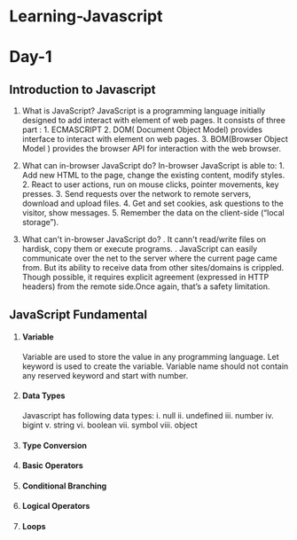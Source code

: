 # Learning-Javascript
# Day-1
## Introduction to Javascript
1. What is JavaScript?
    JavaScript is a programming language initially designed to add interact with element of web pages.
    It consists of three part :
        1. ECMASCRIPT
        2. DOM( Document Object Model) provides interface to interact with element on web pages.
        3. BOM(Browser Object Model ) provides the browser API for interaction with the web browser.

2. What can in-browser JavaScript do?
    In-browser JavaScript is able to: 
        1. Add new HTML to the page, change the existing    content, modify styles.
        2. React to user actions, run on mouse clicks, pointer movements, key presses.
        3. Send requests over the network to remote servers, download and upload files.
        4. Get and set cookies, ask questions to the visitor, show messages.
        5. Remember the data on the client-side (“local storage”).
3. What can't in-browser JavaScript do?
    . It cann't read/write files on hardisk, copy them or execute programs.
    . JavaScript can easily communicate over the net to the server where the current page came from. But its ability to receive data from other sites/domains is crippled. Though possible, it requires explicit agreement (expressed in HTTP headers) from the remote side.Once again, that’s a safety limitation.
## JavaScript Fundamental
1. #### Variable
    Variable are used to store the value in any programming language. Let keyword is used to create the variable. Variable name should not contain any reserved keyword and start with number.
2. #### Data Types
    Javascript has following data types:
    i. null
    ii. undefined
    iii. number
    iv. bigint
    v. string
    vi. boolean
    vii. symbol
    viii. object
3. #### Type Conversion
4. #### Basic Operators
5. #### Conditional Branching
6. #### Logical Operators
7. #### Loops
